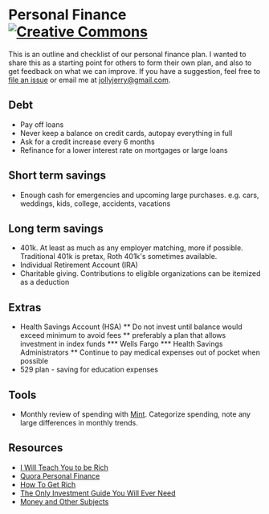 # Personal Finance [![Creative Commons](http://i.creativecommons.org/l/by/4.0/88x31.png)](http://creativecommons.org/licenses/by/4.0/deed.en_US)

This is an outline and checklist of our personal finance plan. I wanted to share
this as a starting point for others to form their own plan, and also to get
feedback on what we can improve. If you have a suggestion, feel free to [file an
issue](https://github.com/jch/personal-finance/issues) or email me at
jollyjerry@gmail.com.

## Debt

* Pay off loans
* Never keep a balance on credit cards, autopay everything in full
* Ask for a credit increase every 6 months
* Refinance for a lower interest rate on mortgages or large loans

## Short term savings

* Enough cash for emergencies and upcoming large purchases. e.g. cars, weddings,
  kids, college, accidents, vacations

## Long term savings

* 401k. At least as much as any employer matching, more if possible.
  Traditional 401k is pretax, Roth 401k's sometimes available.
* Individual Retirement Account (IRA)
* Charitable giving. Contributions to eligible organizations can be itemized as
  a deduction

## Extras

* Health Savings Account (HSA) 
** Do not invest until balance would exceed minimum to avoid fees
** preferably a plan that allows investment in index funds 
*** Wells Fargo
*** Health Savings Administrators
** Continue to pay medical expenses out of pocket when possible
* 529 plan - saving for education expenses

## Tools

* Monthly review of spending with [Mint](https://www.mint.com). Categorize
  spending, note any large differences in monthly trends.

## Resources

* [I Will Teach You to be Rich](http://www.amazon.com/gp/product/0761147489/ref=as_li_qf_sp_asin_tl?ie=UTF8&camp=1789&creative=9325&creativeASIN=0761147489&linkCode=as2&tag=what0d-20)
* [Quora Personal Finance](http://www.quora.com/Personal-Finance)
* [How To Get Rich](http://www.amazon.com/How-Get-Rich-Greatest-Entrepreneurs/dp/1591842719)
* [The Only Investment Guide You Will Ever Need](http://www.amazon.com/Only-Investment-Guide-Youll-Ever/dp/0547447256/ref=sr_1_1?s=books&ie=UTF8&qid=1387568480&sr=1-1&keywords=only+investment+guide)
* [Money and Other Subjects](http://www.andrewtobias.com/column)
